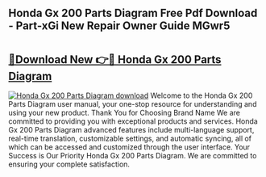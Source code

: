 ## Honda Gx 200 Parts Diagram Free Pdf Download - Part-xGi New Repair Owner Guide MGwr5

# <h2><a href="http://dfkj90k.blite.top/?on=Honda+Gx+200+Parts+Diagram">🔗Download New 👉🔴 Honda Gx 200 Parts Diagram</a></h2>

[![Honda Gx 200 Parts Diagram download](https://i.imgur.com/lujVjoI.png)](http://dfkj90k.blite.top/?on=Honda+Gx+200+Parts+Diagram)
Welcome to the Honda Gx 200 Parts Diagram user manual, your one-stop resource for understanding and using your new product. Thank You for Choosing Brand Name We are committed to providing you with exceptional products and services. Honda Gx 200 Parts Diagram advanced features include multi-language support, real-time translation, customizable settings, and automatic syncing, all of which can be accessed and customized through the user interface. Your Success is Our Priority Honda Gx 200 Parts Diagram. We are committed to ensuring your complete satisfaction.
